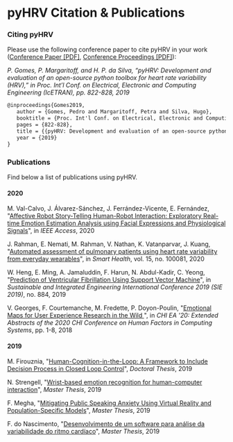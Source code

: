 # pyHRV Citation & Publications

### Citing pyHRV
Please use the following conference paper to cite pyHRV in your work ([Conference Paper [PDF]](https://drive.google.com/open?id=1enItjdVXkTYX_h2DkgDl2v8vXAe09QJv), [Conference Proceedings [PDF]](https://etran.rs/2019/Proceedings_IcETRAN_ETRAN_2019.pdf)):

*P. Gomes, P. Margaritoff, and H. P. da Silva, “pyHRV: Development and evaluation of an open-source python toolbox for
 heart rate variability (HRV),” in Proc. Int’l Conf. on Electrical, Electronic and Computing Engineering (IcETRAN), pp. 822-828, 2019*
 
 
```latex
@inproceedings{Gomes2019,
   author = {Gomes, Pedro and Margaritoff, Petra and Silva, Hugo},
   booktitle = {Proc. Int'l Conf. on Electrical, Electronic and Computing Engineering (IcETRAN)},
   pages = {822-828},
   title = {{pyHRV: Development and evaluation of an open-source python toolbox for heart rate variability (HRV)}},
   year = {2019}
}
```

### Publications
Find below a list of publications using pyHRV.

#### 2020
M. Val-Calvo, J. Álvarez-Sánchez, J. Ferrández-Vicente, E. Fernández, "[Affective Robot Story-Telling Human-Robot Interaction: Exploratory Real-time Emotion Estimation Analysis using Facial Expressions and Physiological Signals](https://ieeexplore.ieee.org/abstract/document/9133100)", in *IEEE Access*, 2020


J. Rahman, E. Nemati, M. Rahman, V. Nathan, K. Vatanparvar, J. Kuang, "[Automated assessment of pulmonary patients using heart rate variability from everyday wearables](https://www.sciencedirect.com/science/article/pii/S2352648319300455)", in *Smart Health*, vol. 15, no. 100081, 2020

W. Heng, E. Ming, A. Jamaluddin, F. Harun, N. Abdul-Kadir, C. Yeong, "[Prediction of Ventricular Fibrillation Using Support Vector Machine](https://iopscience.iop.org/article/10.1088/1757-899X/884/1/012008/pdf)", in *Sustainable and Integrated Engineering International Conference 2019 (SIE 2019)*, no. 884, 2019


V. Georges, F. Courtemanche, M. Fredette, P. Doyon-Poulin, "[Emotional Maps for User Experience Research in the Wild
](https://dl.acm.org/doi/10.1145/3334480.3383042)", in *CHI EA '20: Extended Abstracts of the 2020 CHI Conference on Human Factors in Computing Systems*, pp. 1-8, 2018

#### 2019
M. Firouznia, "[Human-Cognition-in-the-Loop: A Framework to Include Decision Process in Closed Loop Control](https://digitalcommons.unl.edu/elecengtheses/106/)", *Doctoral Thesis*, 2019

N. Strengell, "[Wrist-based emotion recognition for human-computer interaction](https://aaltodoc.aalto.fi/handle/123456789/41682)", *Master Thesis*, 2019

F. Megha, "[Mitigating Public Speaking Anxiety Using Virtual Reality and Population-Specific Models](https://oaktrust.library.tamu.edu/handle/1969.1/186261)", *Master Thesis*, 2019

F. do Nascimento, "[Desenvolvimento de um software para análise da variabilidade do ritmo cardíaco](https://repositorio.ufsc.br/handle/123456789/204249)", *Master Thesis*, 2019 